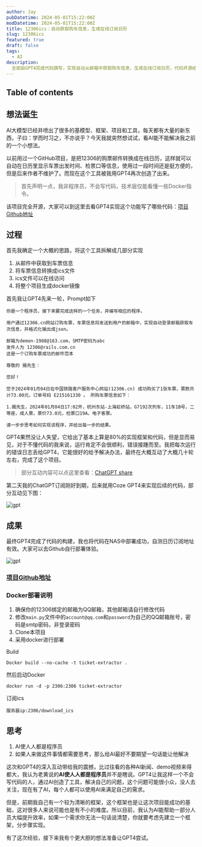 ```yaml
---
author: Jay
pubDatetime: 2024-05-01T15:22:00Z
modDatetime: 2024-05-01T15:22:00Z
title: 12306ics：自动获取购车信息，生成在线订阅日历
slug: 12306ics
featured: true
draft: false
tags:
  - AI
description:
  全部由GPT4完成代码撰写，实现自动从邮箱中获取购车信息，生成在线订阅日历，代码开源给大家，可以通过Docker进行部署。
---
```

## Table of contents

## 想法诞生

AI大模型已经井喷出了很多的基模型、框架、项目和工具，每天都有大量的新东西，子曰：学而时习之，不亦说乎？今天我就突然想试试，看AI能不能解决我之前的一个小想法。

以前用过一个GitHub项目，是把12306的购票邮件转换成在线日历，这样就可以自动在日历里显示车票出发时间、检票口等信息，使用过一段时间还是挺方便的，但是后来作者不维护了。而现在这个工具被我用GPT4再次创造了出来。

> 首先声明一点，我非程序员，不会写代码，技术层仅能看懂一些Docker指令。

该项目完全开源，大家可以到这里去看GPT4实现这个功能写了哪些代码：[项目Github地址](https://github.com/socekin/12306ics)

## 过程

首先我确定一个大概的思路，将这个工具拆解成几部分实现

1. 从邮件中获取到车票信息
2. 将车票信息转换成ics文件
3. ics文件可以在线访问
4. 将整个项目生成docker镜像

首先我让GPT4先来一轮，Prompt如下

```
你是一个程序员，接下来要完成这样的一个任务，并编写相应的程序。

用户通过12306.cn网站订购车票，车票信息将发送到用户的邮箱中，实现自动登录邮箱获取车次信息，并格式化输出成json。

邮箱为demon-1988@163.com，SMTP密码为abc
发件人为 12306@rails.com.cn
这是一个订购车票成功的邮件范本

尊敬的 揭先生：

您好！

您于2024年01月04日在中国铁路客户服务中心网站(12306.cn) 成功购买了1张车票，票款共计73.00元，订单号码 E215161330 。 所购车票信息如下：

1.揭先生，2024年01月04日17:02开，杭州东站-上海虹桥站，G7192次列车，11车1B号，二等座，成人票，票价73.0元，检票口19A，电子客票。

请一步步思考如何实现该程序，并给出每一步的结果。
```

GPT4果然没让人失望，它给出了基本上算是80%的实现框架和代码，但是显而易见，对于不懂代码的我来说，运行肯定不会很顺利，错误接踵而至。我把每次运行的错误日志丢给GPT4，它能很好的给予解决办法，最终在大概互动了大概几十轮左右，完成了这个项目。

> 部分互动内容可以点这里查看：[ChatGPT share](https://chat.openai.com/share/be224642-9e82-40ba-8cac-47ec8e2f991a)

第二天我的ChatGPT订阅刚好到期，后来就用Coze GPT4来实现后续的代码，部分互动见下图：

![gpt](assets/images/gpt.png)


## 成果

最终GPT4完成了代码的构建，我也将代码在NAS中部署成功，自测日历订阅地址有效。大家可以去Github自行部署体验。

![gpt](assets/images/12306.png)


### [项目Github地址](https://github.com/socekin/12306ics)

### Docker部署说明

1. 确保你的12306绑定的邮箱为QQ邮箱，其他邮箱请自行修改代码
2. 修改`main.py`文件中的`account@qq.com`和`password`为自己的QQ邮箱账号，密码是smtp密码，非登录密码
3. Clone本项目
4. 采用docker进行部署

Build

```
Docker build --no-cache -t ticket-extractor .
```

然后启动Docker

```
docker run -d -p 2306:2306 ticket-extractor
```

订阅ics

```
服务器ip:2306/download_ics
```


## 思考

1. AI使人人都是程序员
2. 如果人来做这件事情都需要思考，那么给AI最好不要期望一句话能让他解决

这次和GPT4的深入互动带给我的震撼，比过往看的各种AI新闻、demo视频来得都大，我认为老黄说的**AI使人人都是程序员**并不是瞎说。GPT4让我这样一个不会写代码的人，通过AI创造了工具，解决自己的问题，这个问题可能很小众，没人去关注，现在有了AI，每个人都可以使用AI来满足自己的需求。

但是，前期我自己有一个较为清晰的框架，这个框架也是让这次项目能成功的基础，这对很多人来说可能也是有不小的难度。所以目前，我认为AI能帮助一部分人员大幅提升效率，如果一个需求你无法一句话说清楚，你就要考虑先建立一个框架，分步骤实现。

有了这次经验，接下来我有个更大胆的想法准备让GPT4尝试。